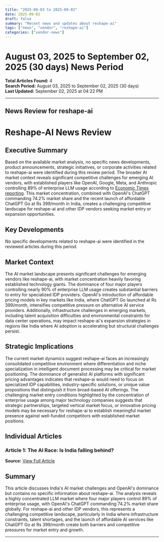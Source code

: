 ```yaml
---
title: "2025-08-03 to 2025-09-02"
date: 2025-09-02
draft: false
summary: "Recent news and updates about reshape-ai"
tags: ["news", "vendor", "reshape-ai"]
categories: ["vendor-news"]
---
```


# August 03, 2025 to September 02, 2025 (30 days) News Period 

**Total Articles Found:** 4  
**Search Period:** August 03, 2025 to September 02, 2025 (30 days)  
**Last Updated:** September 02, 2025 at 04:22 PM

---

## News Review for reshape-ai

# Reshape-AI News Review

## Executive Summary

Based on the available market analysis, no specific news developments, product announcements, strategic initiatives, or corporate activities related to reshape-ai were identified during this review period. The broader AI market context reveals significant competitive challenges for emerging AI vendors, with established players like OpenAI, Google, Meta, and Anthropic controlling 89% of enterprise LLM usage according to [Economic Times reporting](https://economictimes.indiatimes.com/news/india/the-ai-race-is-india-falling-behind/articleshow/123454073.cms). This market concentration, combined with OpenAI's ChatGPT commanding 74.2% market share and the recent launch of affordable ChatGPT Go at Rs 399/month in India, creates a challenging competitive landscape for reshape-ai and other IDP vendors seeking market entry or expansion opportunities.

## Key Developments

No specific developments related to reshape-ai were identified in the reviewed articles during this period.

## Market Context

The AI market landscape presents significant challenges for emerging vendors like reshape-ai, with market concentration heavily favoring established technology giants. The dominance of four major players controlling nearly 90% of enterprise LLM usage creates substantial barriers to entry for specialized IDP providers. OpenAI's introduction of affordable pricing models in key markets like India, where ChatGPT Go launched at Rs 399/month, intensifies competitive pressure on alternative AI service providers. Additionally, infrastructure challenges in emerging markets, including talent acquisition difficulties and environmental constraints for data center operations, may impact reshape-ai's expansion strategies in regions like India where AI adoption is accelerating but structural challenges persist.

## Strategic Implications

The current market dynamics suggest reshape-ai faces an increasingly consolidated competitive environment where differentiation and niche specialization in intelligent document processing may be critical for market positioning. The dominance of generalist AI platforms with significant pricing advantages indicates that reshape-ai would need to focus on specialized IDP capabilities, industry-specific solutions, or unique value propositions that distinguish it from broad-based AI offerings. The challenging market entry conditions highlighted by the concentration of enterprise usage among major technology companies suggests that strategic partnerships, targeted vertical market focus, or innovative pricing models may be necessary for reshape-ai to establish meaningful market presence against well-funded competitors with established market positions.

## Individual Articles

### Article 1: The AI Race: Is India falling behind?

**Source:** [View Full Article](https://economictimes.indiatimes.com/news/india/the-ai-race-is-india-falling-behind/articleshow/123454073.cms)

## Summary

This article discusses India's AI market challenges and OpenAI's dominance but contains no specific information about reshape-ai. The analysis reveals a highly concentrated LLM market where four major players control 89% of enterprise usage, with OpenAI's ChatGPT commanding 74.2% market share globally. For reshape-ai and other IDP vendors, this represents a challenging competitive landscape, particularly in India where infrastructure constraints, talent shortages, and the launch of affordable AI services like ChatGPT Go at Rs 399/month create both barriers and competitive pressures for market entry and growth.





---

